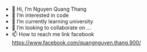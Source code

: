 - 👋 Hi, I’m Nguyen Quang Thang
- 👀 I’m interested in code
- 🌱 I’m currently learning university
- 💞️ I’m looking to collaborate on ...
- 📫 How to reach me link facebook https://www.facebook.com/quangnguyen.thang.900/

<!---
W-Thang/W-Thang is a ✨ special ✨ repository because its `README.md` (this file) appears on your GitHub profile.
You can click the Preview link to take a look at your changes.
--->
